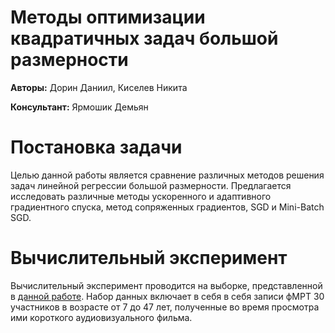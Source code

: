 # Методы оптимизации квадратичных задач большой размерности

**Авторы:** Дорин Даниил, Киселев Никита

**Консультант:** Ярмошик Демьян

# Постановка задачи

Целью данной работы является сравнение различных методов решения задач линейной регрессии большой размерности. Предлагается исследовать различные методы ускоренного и адаптивного градиентного спуска, метод сопряженных градиентов, SGD и Mini-Batch SGD.

# Вычислительный эксперимент

Вычислительный эксперимент проводится на выборке, представленной в [данной работе](https://www.nature.com/articles/s41597-022-01173-0). Набор данных включает в себя в себя записи фМРТ 30 участников в возрасте от 7 до 47 лет, полученные во время просмотра ими короткого аудиовизуального фильма.
